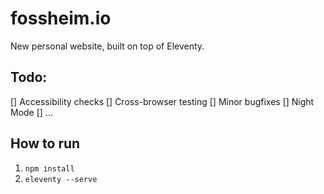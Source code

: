 # fossheim.io

New personal website, built on top of Eleventy.

## Todo:
[] Accessibility checks
[] Cross-browser testing
[] Minor bugfixes
[] Night Mode
[] ...

## How to run
1. `npm install`
2. `eleventy --serve`